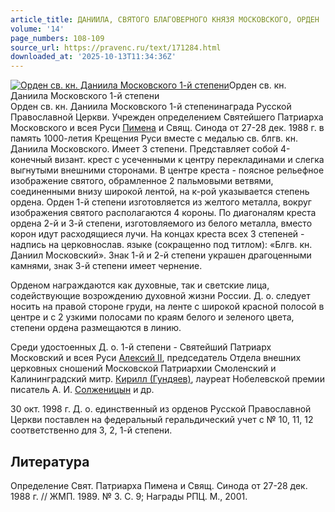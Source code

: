 ```yaml
---
article_title: ДАНИИЛА, СВЯТОГО БЛАГОВЕРНОГО КНЯЗЯ МОСКОВСКОГО, ОРДЕН
volume: '14'
page_numbers: 108-109
source_url: https://pravenc.ru/text/171284.html
downloaded_at: '2025-10-13T11:34:36Z'
---
```


[![Орден св. кн. Даниила Московского 1-й степени](https://pravenc.ru/data/506/478/1234/i200.jpg "Кликните для увеличения картинки")](https://pravenc.ru/data/506/478/1234/i400.jpg)Орден св. кн. Даниила Московского 1-й степени  
Орден св. кн. Даниила Московского 1-й степенинаграда Русской Православной Церкви. Учрежден определением Святейшего Патриарха Московского и всея Руси [Пимена](https://pravenc.ru/text/Пимен.html) и Свящ. Синода от 27-28 дек. 1988 г. в память 1000-летия Крещения Руси вместе с медалью св. блгв. кн. Даниила Московского. Имеет 3 степени. Представляет собой 4-конечный визант. крест с усеченными к центру перекладинами и слегка выгнутыми внешними сторонами. В центре креста - поясное рельефное изображение святого, обрамленное 2 пальмовыми ветвями, соединенными внизу широкой лентой, на к-рой указывается степень ордена. Орден 1-й степени изготовляется из желтого металла, вокруг изображения святого располагаются 4 короны. По диагоналям креста ордена 2-й и 3-й степени, изготовляемого из белого металла, вместо корон идут расходящиеся лучи. На концах креста всех 3 степеней - надпись на церковнослав. языке (сокращенно под титлом): «Блгв. кн. Даниил Московский». Знак 1-й и 2-й степени украшен драгоценными камнями, знак 3-й степени имеет чернение.

Орденом награждаются как духовные, так и светские лица, содействующие возрождению духовной жизни России. Д. о. следует носить на правой стороне груди, на ленте с широкой красной полосой в центре и с 2 узкими полосами по краям белого и зеленого цвета, степени ордена размещаются в линию.

Среди удостоенных Д. о. 1-й степени - Святейший Патриарх Московский и всея Руси [Алексий II](<https://pravenc.ru/text/Алексий II.html>), председатель Отдела внешних церковных сношений Московской Патриархии Смоленский и Калининградский митр. [Кирилл (Гундяев)](<https://pravenc.ru/text/КИРИЛЛ  ПАТРИАРХ МОСКОВСКИЙ И ВСЕЯ РУСИ.html>), лауреат Нобелевской премии писатель А. И. [Солженицын](https://pravenc.ru/text/Солженицын.html) и др.

30 окт. 1998 г. Д. о. единственный из орденов Русской Православной Церкви поставлен на федеральный геральдический учет с № 10, 11, 12 соответственно для 3, 2, 1-й степени.

## Литература

Определение Свят. Патриарха Пимена и Свящ. Синода от 27-28 дек. 1988 г. // ЖМП. 1989. № 3. С. 9; Награды РПЦ. М., 2001.
